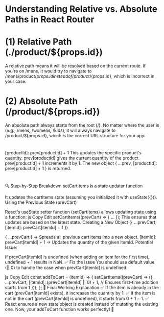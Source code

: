 # Understanding Relative vs. Absolute Paths in React Router
# (1) Relative Path (./product/${props.id})
A relative path means it will be resolved based on the current route.
If you're on /mens, it would try to navigate to /mens/product/${props.id} instead of /product/${props.id}, which is incorrect in your case.

# (2) Absolute Path (/product/${props.id})
An absolute path always starts from the root (/).
No matter where the user is (e.g., /mens, /womens, /kids), it will always navigate to /product/${props.id}, which is the correct URL structure for your app.


#
 [productId]: prev[productId] + 1
This updates the specific product's quantity.
prev[productId] gives the current quantity of the product.
prev[productId] + 1 increments it by 1.
The new object { ...prev, [productId]: prev[productId] + 1 } is returned.

#

🔍 Step-by-Step Breakdown
setCartItems is a state updater function

It updates the cartItems state (assuming you initialized it with useState({})).
Using the Previous State (prevCart)

React's useState setter function (setCartItems) allows updating state using a function:
js
Copy
Edit
setCartItems((prevCart) => { ... });
This ensures that updates are based on the latest state.
Creating a New Object ({ ...prevCart, [itemId]: prevCart[itemId] + 1 })

{ ...prevCart } → Spreads all previous cart items into a new object.
[itemId]: prevCart[itemId] + 1 → Updates the quantity of the given itemId.
Potential Issue:

If prevCart[itemId] is undefined (when adding an item for the first time),
undefined + 1 results in NaN.
✅ Fix the Issue
You should use default value (|| 0) to handle the case when prevCart[itemId] is undefined:

js
Copy
Edit
const addToCart = (itemId) => {
  setCartItems((prevCart) => ({
    ...prevCart,
    [itemId]: (prevCart[itemId] || 0) + 1, // Ensures first-time addition starts from 1
  }));
};
🎯 Final Working Explanation
✅ If the item is already in the cart (prevCart[itemId] exists), it increases the quantity by 1.
✅ If the item is not in the cart (prevCart[itemId] is undefined), it starts from 0 + 1 = 1.
✅ React ensures a new state object is created instead of mutating the existing one.
Now, your addToCart function works perfectly! 🚀